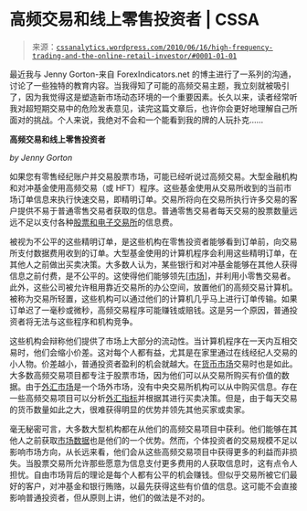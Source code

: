 <!--yml

category: 未分类

date: 2024-05-12 18:23:14

-->

# 高频交易和线上零售投资者 | CSSA

> 来源：[`cssanalytics.wordpress.com/2010/06/16/high-frequency-trading-and-the-online-retail-investor/#0001-01-01`](https://cssanalytics.wordpress.com/2010/06/16/high-frequency-trading-and-the-online-retail-investor/#0001-01-01)

最近我与 Jenny Gorton-来自 ForexIndicators.net 的博主进行了一系列的沟通，讨论了一些独特的教育内容。当我得知了可能的高频交易主题，我立刻就被吸引了，因为我觉得这是塑造新市场动态环境的一个重要因素。长久以来，读者经常听我对超短期交易中的危险发表意见，读完这篇文章后，也许你会更好地理解自己所面对的挑战。个人来说，我绝对不会和一个能看到我的牌的人玩扑克……

**高频交易和线上零售投资者**

*by Jenny Gorton*

如果您有零售经纪账户并交易股票市场，可能已经听说过高频交易。大型金融机构和对冲基金使用高频交易（或 HFT）程序。这些基金使用从交易所收到的当前市场订单信息来执行快速交易，即精明订单。交易所将向在交易所执行许多交易的客户提供不易于普通零售交易者获取的信息。普通零售交易者每天交易的股票数量远远不足以支付各种[股票和电子交易所](https://cssanalytics.wordpress.com/2010/06/01/multi-dimensional-equity-curve-analysis/)的信息费。

被视为不公平的这些精明订单，是这些机构在零售投资者能够看到订单前，向交易所支付数据费用收到的订单。大型基金使用的计算机程序会利用这些精明订单，在其他人之前做出买卖决策。大多数人认为，某些银行和对冲基金能够在其他人获得信息之前付费，是不公平的。这使得他们能够领先[[市场](https://cssanalytics.wordpress.com/2010/04/23/predicting-the-market-from-the-inside-out-new-breadth-measures/)]，并利用小零售交易者。此外，这些公司被允许租用靠近交易所的办公空间，放置他们的高频交易计算机。被称为交易所轻置，这些机构可以通过他们的计算机几乎马上进行订单传输。如果订单迟了一毫秒或微秒，高频交易程序可能赚钱或赔钱。这是另一个原因，普通投资者将无法与这些程序和机构竞争。

这些机构会辩称他们提供了市场上大部分的流动性。当计算机程序在一天内互相交易时，他们会缩小价差。这对每个人都有益，尤其是在家里通过在线经纪人交易的小人物。价差越小，普通投资者盈利的机会就越大。在[货币市场](http://www.bloomberg.com/markets/currencies/fxc.html)交易时也是如此。大多数高频交易项目都专注于股票市场，因为他们可以从交易所购买有价值的数据。由于[外汇市场](https://cssanalytics.wordpress.com/2010/06/03/using-the-euro-to-predict-the-sp500/)是一个场外市场，没有中央交易所机构可以从中购买信息。存在一些高频交易项目可以分析[外汇指标](http://www.forexindicators.net/)并根据其进行买卖决策。但是，由于每天交易的货币数量如此之大，很难获得明显的优势并领先其他买家或卖家。

毫无秘密可言，大多数大型机构都在从他们的高频交易项目中获利。他们能够在其他人之前获取[市场数据](http://www.bloomberg.com/intro_markets.html)也是他们的一个优势。然而，个体投资者的交易规模不足以影响市场方向，从长远来看，他们会从这些高频交易项目中获得更多的利益而非损失。当股票交易所允许那些愿意为信息支付更多费用的人获取信息时，这有点令人担忧。自由市场背后的理论是每个人都有公平的机会赚钱。但似乎交易所被它们最好的客户，对冲基金和银行贿赂，以最先获得这些有价值的信息。这可能不会直接影响普通投资者，但从原则上讲，他们的做法是不对的。
